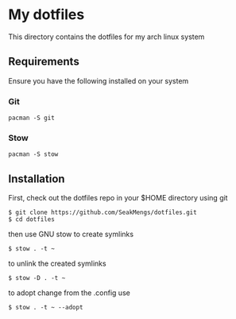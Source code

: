 # My dotfiles

This directory contains the dotfiles for my arch linux system

## Requirements

Ensure you have the following installed on your system

### Git

```
pacman -S git
```

### Stow

```
pacman -S stow
```

## Installation

First, check out the dotfiles repo in your $HOME directory using git

```
$ git clone https://github.com/SeakMengs/dotfiles.git
$ cd dotfiles
```

then use GNU stow to create symlinks

```
$ stow . -t ~
```

to unlink the created symlinks
```
$ stow -D . -t ~
```

to adopt change from the .config use
```
$ stow . -t ~ --adopt
```
